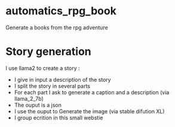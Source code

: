 # automatics_rpg_book
Generate a books from the rpg adventure

# Story generation 

I use llama2 to create a story :
- I give in input a description of the story 
- I split the story in several parts
- For each part I ask to generate a caption and a description (via llama_2_7b)
- The ouput is a json
- I use the ouput to Generate the image (via stable difution XL)
- I group ecrition in this small webstie 
